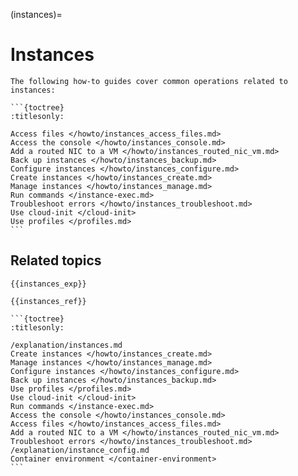 (instances)=
# Instances

````{only} diataxis
The following how-to guides cover common operations related to instances:

```{toctree}
:titlesonly:

Access files </howto/instances_access_files.md>
Access the console </howto/instances_console.md>
Add a routed NIC to a VM </howto/instances_routed_nic_vm.md>
Back up instances </howto/instances_backup.md>
Configure instances </howto/instances_configure.md>
Create instances </howto/instances_create.md>
Manage instances </howto/instances_manage.md>
Run commands </instance-exec.md>
Troubleshoot errors </howto/instances_troubleshoot.md>
Use cloud-init </cloud-init>
Use profiles </profiles.md>
```
````

## Related topics

```{only} diataxis
{{instances_exp}}

{{instances_ref}}
```

````{only} topical
```{toctree}
:titlesonly:

/explanation/instances.md
Create instances </howto/instances_create.md>
Manage instances </howto/instances_manage.md>
Configure instances </howto/instances_configure.md>
Back up instances </howto/instances_backup.md>
Use profiles </profiles.md>
Use cloud-init </cloud-init>
Run commands </instance-exec.md>
Access the console </howto/instances_console.md>
Access files </howto/instances_access_files.md>
Add a routed NIC to a VM </howto/instances_routed_nic_vm.md>
Troubleshoot errors </howto/instances_troubleshoot.md>
/explanation/instance_config.md
Container environment </container-environment>
```
````
